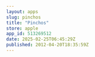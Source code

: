 ```yaml
---
layout: apps
slug: pinchos
title: "Pinchos"
store: apple
app_id: 513269512
date: 2025-02-25T06:45:29Z
published: 2012-04-20T18:35:59Z
---
```

